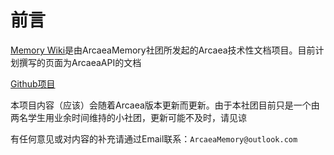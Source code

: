 # 前言

[Memory Wiki](https://arcaeamemory.gitbook.io/memory-wiki)是由ArcaeaMemory社团所发起的Arcaea技术性文档项目。目前计划撰写的页面为ArcaeaAPI的文档

[Github项目](https://github.com/ArcaeaMemory/memory-wiki)

本项目内容（应该）会随着Arcaea版本更新而更新。由于本社团目前只是一个由两名学生用业余时间维持的小社团，更新可能不及时，请见谅

有任何意见或对内容的补充请通过Email联系：`ArcaeaMemory@outlook.com`

